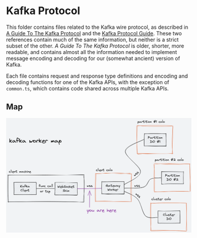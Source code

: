 # Kafka Protocol

This folder contains files related to the Kafka wire protocol, as described in [A Guide To The Kafka Protocol](https://cwiki.apache.org/confluence/display/KAFKA/A+Guide+To+The+Kafka+Protocol) and the [Kafka Protocol Guide](https://kafka.apache.org/protocol.html). These two references contain much of the same information, but neither is a strict subset of the other. _A Guide To The Kafka Protocol_ is older, shorter, more readable, and contains almost all the information needed to implement message encoding and decoding for our (somewhat ancient) version of Kafka.

Each file contains request and response type definitions and encoding and decoding functions for one of the Kafka APIs, with the exception of `common.ts`, which contains code shared across multiple Kafka APIs.

## Map

![kafka worker map](map.png)
